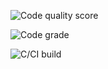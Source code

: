 ![Code quality score](https://www.code-inspector.com/project/24981/score/svg)

![Code grade](https://www.code-inspector.com/project/24981/status/svg)

![C/CI build](https://github.com/BhavanSekar/MiniProject-LTTS/edit/master/workflows/Buildandtest/badge.svg)





